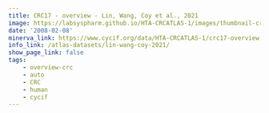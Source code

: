 ```yaml
---
title: CRC17 - overview - Lin, Wang, Coy et al., 2021
image: https://labsyspharm.github.io/HTA-CRCATLAS-1/images/thumbnail-crc17-overview.jpg
date: '2008-02-08'
minerva_link: https://www.cycif.org/data/HTA-CRCATLAS-1/crc17-overview
info_link: /atlas-datasets/lin-wang-coy-2021/
show_page_link: false
tags:
    - overview-crc
    - auto
    - CRC
    - human
    - cycif
---
```

